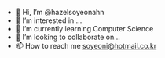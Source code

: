 - 👋 Hi, I’m @hazelsoyeonahn
- 👀 I’m interested in ...
- 🌱 I’m currently learning Computer Science
- 💞️ I’m looking to collaborate on...
- 📫 How to reach me soyeoni@hotmail.co.kr

<!---
hazelsoyeonahn/hazelsoyeonahn is a ✨ special ✨ repository because its `README.md` (this file) appears on your GitHub profile.
You can click the Preview link to take a look at your changes.
--->
